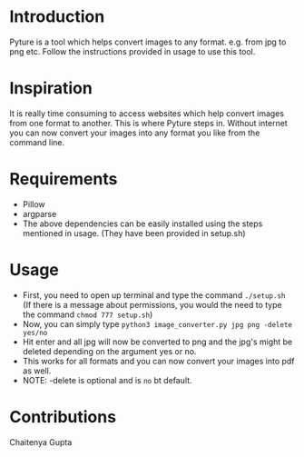 # Introduction
Pyture is a tool which helps convert images to any format. e.g. from jpg to png etc. Follow the instructions provided in usage to use this tool.

# Inspiration
It is really time consuming to access websites which help convert images from one format to another. This is where Pyture steps in. 
Without internet you can now convert your images into any format you like from the command line. 

# Requirements
- Pillow
- argparse
- The above dependencies can be easily installed using the steps mentioned in usage. (They have been provided in setup.sh)

# Usage
- First, you need to open up terminal and type the command `./setup.sh` (If there is a message about permissions, you would the need to type the command `chmod 777 setup.sh`)
- Now, you can simply type `python3 image_converter.py jpg png -delete yes/no`
- Hit enter and all jpg will now be converted to png and the jpg's might be deleted depending on the argument yes or no.
- This works for all formats and you can now convert your images into pdf as well.
- NOTE: -delete is optional and is `no` bt default.

# Contributions
Chaitenya Gupta
